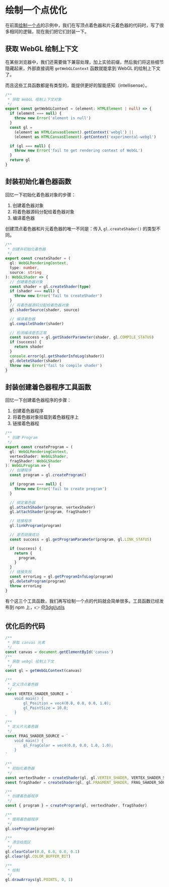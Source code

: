 # 绘制一个点优化

在前面[绘制一个点](/demo/02)的示例中，我们在写顶点着色器和片元着色器的代码时，写了很多相同的逻辑，现在我们把它们封装一下。

## 获取 WebGL 绘制上下文

在某些浏览器中，我们还需要做下兼容处理，加上实验前缀，然后我们将这些细节隐藏起来，外部直接调用 `getWebGLContext` 函数就能拿到 WebGL 的绘制上下文了。

而且这些工具函数都是有类型的，能提供更好的智能感知（intellisense）。

```ts
/**
 * 获取 WebGL 绘制上下文对象
 */
export const getWebGLContext = (element: HTMLElement | null) => {
  if (element === null) {
    throw new Error('element is null')
  }
  const gl =
    (element as HTMLCanvasElement).getContext('webgl') ||
    (element as HTMLCanvasElement).getContext('experimental-webgl')

  if (gl === null) {
    throw new Error('fail to get rendering context of WebGL')
  }
  return gl
}
```

## 封装初始化着色器函数

回忆一下初始化着色器对象的步骤：

1. 创建着色器对象
2. 将着色器源码分配给着色器对象
3. 编译着色器

创建顶点着色器和片元着色器的唯一不同是：传入 `gl.createShader()` 的类型不同。

```ts
/**
 * 创建并初始化着色器
 */
export const createShader = (
  gl: WebGLRenderingContext,
  type: number,
  source: string
): WebGLShader => {
  // 创建着色器对象
  const shader = gl.createShader(type)
  if (shader === null) {
    throw new Error('fail to createShader')
  }
  // 将着色器源码分配给着色器对象
  gl.shaderSource(shader, source)

  // 编译着色器
  gl.compileShader(shader)

  // 检测编译是否正常
  const success = gl.getShaderParameter(shader, gl.COMPILE_STATUS)
  if (success) {
    return shader
  }
  console.error(gl.getShaderInfoLog(shader))
  gl.deleteShader(shader)
  throw new Error('fail to compile shader')
}
```

## 封装创建着色器程序工具函数

回忆一下创建着色器程序的步骤：

1. 创建着色器程序
2. 将着色器对象挂载到着色器程序上
3. 链接着色器程

```ts
/**
 * 创建 Program
 */
export const createProgram = (
  gl: WebGLRenderingContext,
  vertexShader: WebGLShader,
  fragShader: WebGLShader
): WebGLProgram => {
  // 创建程序
  const program = gl.createProgram()

  if (program === null) {
    throw new Error('fail to create program')
  }

  // 绑定着色器
  gl.attachShader(program, vertexShader)
  gl.attachShader(program, fragShader)

  // 链接程序
  gl.linkProgram(program)

  // 是否链接成功
  const success = gl.getProgramParameter(program, gl.LINK_STATUS)

  if (success) {
    return {
      program,
    }
  }
  // 链接失败
  const errorLog = gl.getProgramInfoLog(program)
  gl.deleteProgram(program)
  throw errorLog
}
```

有个这三个工具函数，我们再写绘制一个点的代码就会简单很多。工具函数已经发布到 npm 上，👉 [@3dgl/utils](https://www.npmjs.com/package/@3dgl/utils)

## 优化后的代码

```js
/**
 * 获取 canvas 元素
 */
const canvas = document.getElementById('canvas')
/**
 * 获取 webgl 绘制上下文
 */
const gl = getWebGLContext(canvas)

/**
 * 定义顶点着色器
 */
const VERTEX_SHADER_SOURCE = `
	void main() {
		gl_Position = vec4(0.0, 0.0, 0.0, 1.0);
		gl_PointSize = 10.0;
	}
`
/**
 * 定义片元着色器
 */
const FRAG_SHADER_SOURCE = `
	void main() {
		gl_FragColor = vec4(0.0, 0.0, 1.0, 1.0);
	}
`

/**
 * 初始化着色器
 */
const vertexShader = createShader(gl, gl.VERTEX_SHADER, VERTEX_SHADER_SOURCE)
const fragShader = createShader(gl, gl.FRAGMENT_SHADER, FRAG_SHADER_SOURCE)

/**
 * 创建着色器程序
 */
const { program } = createProgram(gl, vertexShader, fragShader)

/**
 * 使用着色器程序
 */
gl.useProgram(program)

/**
 * 清空绘图区
 */
gl.clearColor(0.0, 0.0, 0.0, 0.1)
gl.clear(gl.COLOR_BUFFER_BIT)

/**
 * 绘制
 */
gl.drawArrays(gl.POINTS, 0, 1)
```
